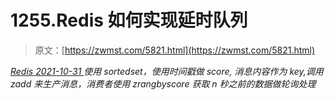 <!--yml
category: 未分类
date: 0001-01-01 00:00:00
-->

# 1255.Redis 如何实现延时队列

> 原文：[https://zwmst.com/5821.html](https://zwmst.com/5821.html)

   [ *Redis* ](https://zwmst.com/redis)*[ <time datetime="2021-11-01T00:52:36+08:00"> 2021-10-31 </time> ](https://zwmst.com/5821.html)  使用 sortedset，使用时间戳做 score, 消息内容作为 key,调用 zadd 来生产消息，消费者使用 zrangbyscore 获取 n 秒之前的数据做轮询处理*